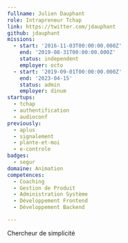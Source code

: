 ```yaml
---
fullname: Julien Dauphant
role: Intrapreneur Tchap
link: https://twitter.com/jdauphant
github: jdauphant
missions:
  - start: '2016-11-03T00:00:00.000Z'
    end: '2019-08-31T00:00:00.000Z'
    status: independent
    employer: octo
  - start: '2019-09-01T00:00:00.000Z'
    end: '2023-04-15'
    status: admin
    employer: dinum
startups:
  - tchap
  - authentification
  - audioconf
previously:
  - aplus
  - signalement
  - plante-et-moi
  - e-controle
badges:
  - segur
domaine: Animation
competences:
  - Coaching
  - Gestion de Produit
  - Administration Système
  - Développement Frontend
  - Développement Backend

---
```

Chercheur de simplicité
